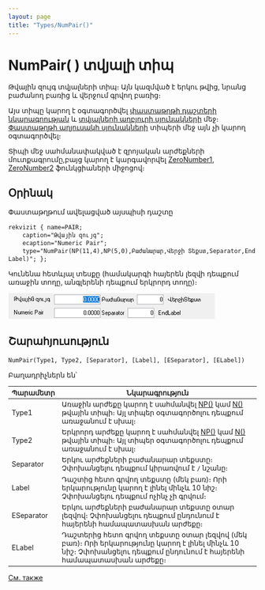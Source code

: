 ```yaml
---
layout: page
title: "Types/NumPair()"
---
```


# NumPair( ) տվյալի տիպ

Թվային զույգ տվյալների տիպ։ Այն կազմված է երկու թվից, նրանց բաժանող բառից և վերջում գրվող բառից։


Այս տիպը կարող է օգտագործվել [փաստաթղթի դաշտերի նկարագրության](../Defs/doc.html) և [տվյալների աղբյուրի սյունակների](../Defs/Data.html) մեջ։  [Փաստաթղթի աղյուսակի սյունակների](../Defs/doc.html) տիպերի մեջ այն չի կարող օգտագործվել։ 

Տիպի մեջ սահմանափակված է զրոյական արժեքների մուտքագրումը,բայց կարող է կարգավորվել [ZeroNumber1](../Functions/ASDOC/Control.html#ZeroNumber1), [ZeroNumber2](../Functions/ASDOC/Control.html#ZeroNumber2) ֆունկցիաների միջոցով։ 


## Օրինակ

Փաստաթղթում ավելացված այսպիսի դաշտը

``` as4x
rekvizit { name=PAIR;
    caption="Թվային զույգ"; 
    ecaption="Numeric Pair"; 
    type="NumPair(NP(11,4),NP(5,0),Բաժանարար,Վերջի Տեքստ,Separator,End Label)"; }; 
```

Կունենա հետևյալ տեսքը (համակարգի հայերեն լեզվի դեպքում առաջին տողը, անգլերենի դեպքում երկրորդ տողը)։

![Num Pair Example](../../../IMAGES/NumPairExample.png)


## Շարահյուսություն

``` 
NumPair(Type1, Type2, [Separator], [Label], [ESeparator], [ELabel])
```

Բաղադրիչներն են՝

| Պարամետր | Նկարագրություն |
|--|--|
| Type1 | Առաջին արժեքը կարող է սահմանվել [NP()](Np().html) կամ [N()](N().html) թվային տիպի։ Այլ տիպեր օգտագործոլու դեպքում առաջանում է սխալ։ |
| Type2 | Երկրորդ արժեքը կարող է սահմանվել [NP()](Np().html) կամ [N()](N().html) թվային տիպի։ Այլ տիպեր օգտագործոլու դեպքում առաջանում է սխալ։ |
| Separator | Երկու արժեքների բաժանարար տեքստը։ Չփոխանցելու դեպքում կիրառվում է `/` նշանը։ |
| Label | Դաշտից հետո գրվող տեքստը (մեկ բառ)։ Որի երկարությունը կարող է լինել մինչև 10 նիշ։ Չփոխանցելու դեպքում ոչինչ չի գրվում։ |
| ESeparator | Երկու արժեքների բաժանարար տեքստը օտար լեզվով։ Չփոխանցելու դեպքում ընդունում է հայերենի համապատասխան արժեքը։ |
| ELabel |  Դաշտերից հետո գրվող տեքստը օտար լեզվով (մեկ բառ)։ Որի երկարությունը կարող է լինել մինչև 10 նիշ։ Չփոխանցելու դեպքում ընդունում է հայերենի համապատասխան արժեքը։ |


[См. также](../types.html)